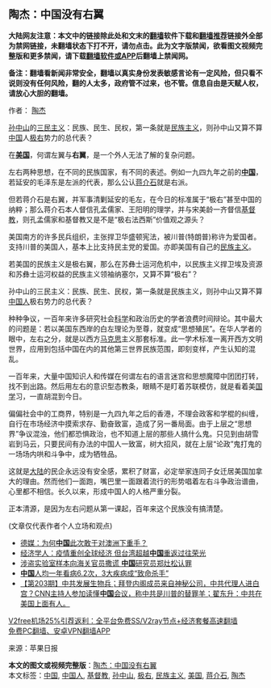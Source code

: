  <h2>陶杰：中国没有右翼</h2> <p class="notice"><b>大陆网友注意：本文中的链接除此处和文末的<a href="https://github.com/bannedbook/fanqiang" >翻墙</a>软件下载和<a href="https://github.com/killgcd/justmysocks/blob/master/README.md">翻墙推荐</a>链接外全部为禁网链接，未翻墙状态下打不开，请勿点击。此为文字版禁闻，欲看图文视频完整版和更多禁闻，请下载<a href="https://github.com/bannedbook/fanqiang">翻墙软件或APP</a>后翻墙上禁闻网。</p><p>备注：翻墙看新闻非常安全，翻墙以真实身份发表敏感言论有一定风险，但只看不说则没有任何风险，翻的人太多，政府管不过来，也不管。信息自由是天赋人权，请放心大胆的翻墙。</b></p>  <div class="entry"> <p>作者： <a href="https://www.bannedbook.org/bnews/tag/%e9%99%b6%e6%9d%b0/" class="st_tag internal_tag" rel="tag" title="标签 陶杰 下的日志">陶杰</a></p> <p id="summary"><a href="https://www.bannedbook.org/bnews/tag/%e5%ad%99%e4%b8%ad%e5%b1%b1/" class="st_tag internal_tag" rel="tag" title="标签 孙中山 下的日志">孙中山</a>的<span class='wp_keywordlink'><a href="https://www.bannedbook.org/forum2/topic3456.html" title="孙中山《三民主义》" target="_blank">三民主义</a></span>：民族、民生、民权，第一条就是<span class='wp_keywordlink'><a href="https://www.bannedbook.org/forum11/topic333.html" title="禁片：民族主义和三座大山" target="_blank">民族主义</a></span>，则孙中山又算不算<span class='wp_keywordlink_affiliate'><a href="https://www.bannedbook.org/" title="中国" target="_blank">中国</a></span>人<a href="https://www.bannedbook.org/bnews/tag/%E6%9E%81%E5%8F%B3/" class="st_tag internal_tag" rel="tag" title="标签 极右 下的日志">极右</a>势力的总代表？</p> <p id="conimg">在<strong><a href="https://www.bannedbook.org/bnews/tag/%e7%be%8e%e5%9b%bd/" class="st_tag internal_tag" rel="tag" title="标签 美国 下的日志">美国</a></strong>，何谓左翼与<strong>右翼</strong>，是一个外人无法了解的复杂问题。</p>  <p>左右两种思想，在不同的民族国家，有不同的表述。例如一九四九年之前的<strong><a href="https://www.bannedbook.org/bnews/tag/%E4%B8%AD%E5%9B%BD/" class="st_tag internal_tag" rel="tag" title="标签 中国 下的日志">中国</a></strong>，若延安的毛泽东是左派的代表，那么公认<a href="https://www.bannedbook.org/bnews/tag/%e8%92%8b%e4%bb%8b%e7%9f%b3/" class="st_tag internal_tag" rel="tag" title="标签 蒋介石 下的日志">蒋介石</a>就是右派。</p> <p>但若蒋介石是右翼，并军事清剿延安的毛左，在今日的标准属于“极右”甚至中国的纳粹；那么蒋介石本人督信孔孟儒家、王阳明的理学，并与宋美龄一齐督信<a href="https://www.bannedbook.org/bnews/tag/%e5%9f%ba%e7%9d%a3%e6%95%99/" class="st_tag internal_tag" rel="tag" title="标签 基督教 下的日志">基督教</a>，则孔孟儒家和基督教又是不是“极右法西斯”价值观之源头？</p> <p>美国南方的许多民兵组织，主张捍卫华盛顿宪法，被川普(特朗普)称许为爱国者。支持川普的美国人，基本上比支持民主党的爱国。亦即美国有自己的<a href="https://www.bannedbook.org/bnews/tag/%E6%B0%91%E6%97%8F%E4%B8%BB%E4%B9%89/" class="st_tag internal_tag" rel="tag" title="标签 民族主义 下的日志">民族主义</a>。</p>  <p>若美国的民族主义是极右翼，那么在苏彝士运河危机中，以民族主义捍卫埃及资源和苏彝士运河权益的民族主义领袖纳塞尔，又算不算“极右”？</p> <p>孙中山的三民主义：民族、民生、民权，第一条就是民族主义，则孙中山又算不算<a href="https://www.bannedbook.org/bnews/tag/%e4%b8%ad%e5%9b%bd%e4%ba%ba/" class="st_tag internal_tag" rel="tag" title="标签 中国人 下的日志">中国人</a>极右势力的总代表？</p> <p>种种争议，一百年来许多研究社会<span class='wp_keywordlink'><a href="https://www.bannedbook.org/forum11/topic309.html" title="禁片：“科学”的棍子" target="_blank">科学</a></span>和政治历史的学者浪费时间辩论。其中最大的问题是：若以美国东西岸的白左理论为至尊，就变成“思想殖民”。在华人学者的眼中，左右之分，就是以西方<span class='wp_keywordlink'><a href="https://www.bannedbook.org/forum2/topic105.html" title="《马克思的成魔之路》" target="_blank">马克思</a></span>主义那套标准。此一学术标准一离开西方文明世界，应用到包括中国在内的其他第三世界民族范围，即刻变样，产生认知的混乱。</p>  <p>一百年来，大量中国知识人和传媒在何谓左右的语言迷宫和思想魔障中团团打转，找不到出路。然后用左右的意识型态教条，眼睛不是盯着苏联模仿，就是看着美<span class='wp_keywordlink'><a href="https://www.bannedbook.org/forum24/" title="国学传统文化禁书" target="_blank">国学</a></span>习，一直胡混到今日。</p> <p>偏偏社会中的工商界，特别是一九四九年之后的香港，不理会政客和学棍的纠缠，自行在市场经济中摸索求存、勤奋致富，造成了另一番局面。由于上层之“思想界”争议混浊，他们都恐惧政治，也不知道上层的那些人搞什么鬼。只见到由胡雪岩到马云，只要民间有办法的中国人一致富，树大招风，就在上层“论政”鬼打鬼的一场场内哄和斗争中，成为牺牲品。</p> <p>这就是<span class='wp_keywordlink_affiliate'><a href="https://www.bannedbook.org/" title="大陆" target="_blank">大陆</a></span>的民企永远没有安全感，累积了财富，必定举家连同子女迁居美国加拿大的理由。然而他们一面跑，嘴巴里一面跟着流行的形势唱着左右斗争政治谱曲，心里都不相信。长久以来，形成中国人的人格严重分裂。</p>  <p>正本清源，是因为左右问题从第一课起，百年来这个民族没有搞清楚。</p> <p>(文章仅代表作者个人立场和观点)</p> <ul class='op-related-articles' title='相关阅读'> <li><a href='https://www.bannedbook.org/bnews/comments/20201205/1442494.html' target='_blank'>德媒：为何<b>中国</b>此次敢于对澳洲下重手？</a></li> <li><a href='https://www.bannedbook.org/bnews/cnnews/hknews/20201205/1442465.html' target='_blank'>经济学人：疫情重创全球经济 但台湾超越<b>中国</b>重返过往荣光</a></li> <li><a href='https://www.bannedbook.org/bnews/cbnews/20201205/1442443.html' target='_blank'>涉盗实验室样本向海关官员撒谎 <b>中国</b>研究员郑灶松认罪</a></li> <li><a href='https://www.bannedbook.org/bnews/baitai/20201205/1442427.html' target='_blank'><b>中国</b>人均一年看病6.2次，3大疾病成“致命杀手”</a></li> <li><a href='https://www.bannedbook.org/bnews/cbnews/20201205/1442419.html' target='_blank'>【第203期】中共发展生物兵；拜登内阁成员来自神秘公司，中共代理人进白宫？CNN主持人参加读懂<b>中国</b>会议，称中共是川普的替罪羊；翟东升：中共在美国上面有人。</a></li> </ul> <p class="texttj"> <a href="https://github.com/bannedbook/fanqiang/wiki/V2ray%E6%9C%BA%E5%9C%BA" target="_blank">V2free机场25%引荐返利：全平台免费SS/V2ray节点+经济套餐高速翻墙</a><br/> <a href="https://github.com/bannedbook/fanqiang/wiki/%E7%A6%81%E9%97%BB%E7%BD%91%E5%AE%89%E5%8D%93%E7%BF%BB%E5%A2%99%E6%96%B0%E9%97%BBAPP" target="_blank">免费PC翻墙、安卓VPN翻墙APP</a></p><p> 来源：苹果日报 </p><a name='sharetosocial'></a>       <div><b>本文的图文或视频完整版</b>：<a href='https://www.bannedbook.org/bnews/comments/20201205/1442495.html'>陶杰：中国没有右翼</a></div>  </div><!--END ENTRY--> <div class="postfooter"> <div>本文标签：<a href="https://www.bannedbook.org/bnews/tag/%E4%B8%AD%E5%9B%BD/" rel="tag">中国</a>, <a href="https://www.bannedbook.org/bnews/tag/%e4%b8%ad%e5%9b%bd%e4%ba%ba/" rel="tag">中国人</a>, <a href="https://www.bannedbook.org/bnews/tag/%e5%9f%ba%e7%9d%a3%e6%95%99/" rel="tag">基督教</a>, <a href="https://www.bannedbook.org/bnews/tag/%e5%ad%99%e4%b8%ad%e5%b1%b1/" rel="tag">孙中山</a>, <a href="https://www.bannedbook.org/bnews/tag/%E6%9E%81%E5%8F%B3/" rel="tag">极右</a>, <a href="https://www.bannedbook.org/bnews/tag/%E6%B0%91%E6%97%8F%E4%B8%BB%E4%B9%89/" rel="tag">民族主义</a>, <a href="https://www.bannedbook.org/bnews/tag/%e7%be%8e%e5%9b%bd/" rel="tag">美国</a>, <a href="https://www.bannedbook.org/bnews/tag/%e8%92%8b%e4%bb%8b%e7%9f%b3/" rel="tag">蒋介石</a>, <a href="https://www.bannedbook.org/bnews/tag/%e9%99%b6%e6%9d%b0/" rel="tag">陶杰</a></div>  </div><!--END POSTFOOTER--> 